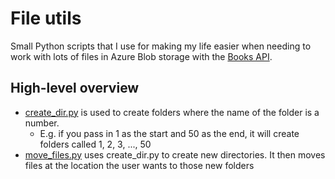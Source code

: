 # File utils

Small Python scripts that I use for making my life easier when needing to 
work with lots of files in Azure Blob storage with the [Books API](https://github.com/Project-Books/books-api).

## High-level overview
- [create_dir.py](https://github.com/knjk04/file-utils/blob/main/src/create_dir.py) is used to create folders where the name of the folder is a number.
    - E.g. if you pass in 1 as the start and 50 as the end, it will create folders called 1, 2, 3, ..., 50
- [move_files.py](https://github.com/knjk04/file-utils/blob/main/src/move_files.py) uses create_dir.py to create new directories. It then moves files at the location the user
wants to those new folders
